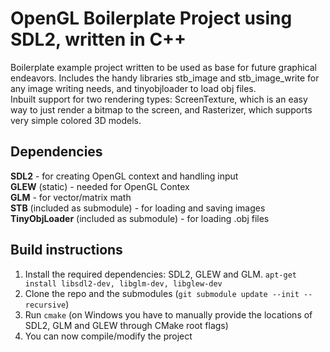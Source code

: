 # OpenGL Boilerplate Project using SDL2, written in C++
Boilerplate example project written to be used as base for future graphical endeavors. Includes the handy libraries stb_image and stb_image_write for any image writing needs, and tinyobjloader to load obj files.  
Inbuilt support for two rendering types: ScreenTexture, which is an easy way to just render a bitmap to the screen, and Rasterizer, which supports very simple colored 3D models.
  
## Dependencies  
**SDL2** - for creating OpenGL context and handling input  
**GLEW** (static) - needed for OpenGL Contex  
**GLM** - for vector/matrix math  
**STB** (included as submodule) - for loading and saving images  
**TinyObjLoader** (included as submodule) - for loading .obj files

## Build instructions   
1. Install the required dependencies: SDL2, GLEW and GLM.  `apt-get install libsdl2-dev, libglm-dev, libglew-dev`  
2. Clone the repo and the submodules (`git submodule update --init --recursive`)
3. Run `cmake` (on Windows you have to manually provide the locations of SDL2, GLM and GLEW through CMake root flags)  
4. You can now compile/modify the project  
